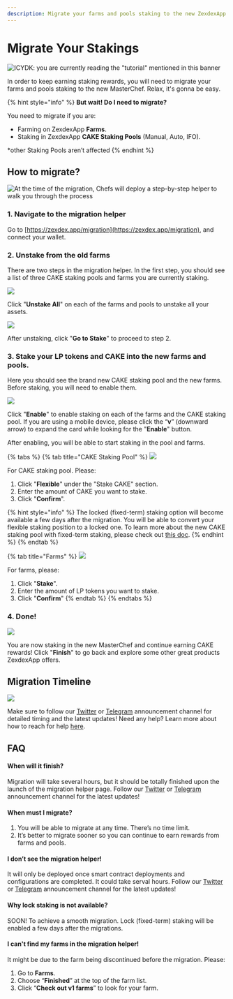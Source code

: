 ```yaml
---
description: Migrate your farms and pools staking to the new ZexdexApp MasterChef
---
```


# Migrate Your Stakings

![ICYDK: you are currently reading the "tutorial" mentioned in this banner](<../../.gitbook/images/migration pre heat.png>)

In order to keep earning staking rewards, you will need to migrate your farms and pools staking to the new MasterChef. Relax, it's gonna be easy.

{% hint style="info" %}
**But wait! Do I need to migrate?**

You need to migrate if you are:

* Farming on ZexdexApp **Farms**.
* Staking in ZexdexApp **CAKE Staking Pools** (Manual, Auto, IFO).

\*other Staking Pools aren’t affected
{% endhint %}

## How to migrate?

![At the time of the migration, Chefs will deploy a step-by-step helper to walk you through the process ](../../.gitbook/images/migration-helper-overview.png)

### 1. Navigate to the migration helper

Go to [https://zexdex.app/migration](https://zexdex.app/migration), and connect your wallet.

### 2. Unstake from the old farms

There are two steps in the migration helper. In the first step, you should see a list of three CAKE staking pools and farms you are currently staking.

![](<../../.gitbook/images/migration-helper-steps-guide-3 (2).png>)

Click "**Unstake All**" on each of the farms and pools to unstake all your assets.

![](<../../.gitbook/images/migration-helper-steps-guide-4 (1).png>)

After unstaking, click "**Go to Stake**" to proceed to step 2.

### 3. Stake your LP tokens and CAKE into the new farms and pools.

Here you should see the brand new CAKE staking pool and the new farms. Before staking, you will need to enable them.

![](<../../.gitbook/images/migration-helper-steps-guide-5 (1).png>)

Click "**Enable**" to enable staking on each of the farms and the CAKE staking pool. If you are using a mobile device, please click the “**v**” (downward arrow) to expand the card while looking for the "**Enable**" button.

After enabling, you will be able to start staking in the pool and farms.

{% tabs %}
{% tab title="CAKE Staking Pool" %}
![](<../../.gitbook/images/migration-helper-steps-guide-7 (2).png>)

For CAKE staking pool. Please:

1. Click "**Flexible**" under the "Stake CAKE" section.
2. Enter the amount of CAKE you want to stake.
3. Click "**Confirm**".



{% hint style="info" %}
The locked (fixed-term) staking option will become available a few days after the migration. You will be able to convert your flexible staking position to a locked one. To learn more about the new CAKE staking pool with fixed-term staking, please check out [this doc](../../products/coming-soon/new-cake-pool/).
{% endhint %}
{% endtab %}

{% tab title="Farms" %}
![](<../../.gitbook/images/migration-helper-steps-guide-8 (2).png>)

For farms, please:

1. Click "**Stake**".
2. Enter the amount of LP tokens you want to stake.
3. Click "**Confirm**"
{% endtab %}
{% endtabs %}

### 4. Done!

![](../../.gitbook/images/migration-helper-steps-guide-9.png)

You are now staking in the new MasterChef and continue earning CAKE rewards! Click "**Finish**" to go back and explore some other great products ZexdexApp offers.

## Migration Timeline

![](<../../.gitbook/images/en - migration timeline - 2.png>)

Make sure to follow our [Twitter](https://twitter.com/pancakeswap/) or [Telegram](https://t.me/ZexdexAppAnn) announcement channel for detailed timing and the latest updates! Need any help? Learn more about how to reach for help [here](../../contact-us/#help).

## FAQ

#### **When will it finish?**

Migration will take several hours, but it should be totally finished upon the launch of the migration helper page. Follow our [Twitter](https://twitter.com/pancakeswap/) or [Telegram](https://t.me/ZexdexAppAnn) announcement channel for the latest updates!

#### **When must I migrate?**

1. You will be able to migrate at any time. There’s no time limit.&#x20;
2. It’s better to migrate sooner so you can continue to earn rewards from farms and pools.

#### I don’t see the migration helper!

It will only be deployed once smart contract deployments and configurations are completed. It could take serval hours. Follow our [Twitter](https://twitter.com/pancakeswap/) or [Telegram](https://t.me/ZexdexAppAnn) announcement channel for the latest updates!

#### Why lock staking is not available?

SOON! To achieve a smooth migration. Lock (fixed-term) staking will be enabled a few days after the migrations.

#### I can't find my farms in the migration helper!

It might be due to the farm being discontinued before the migration. Please:

1. Go to **Farms**.
2. Choose “**Finished**” at the top of the farm list.
3. Click “**Check out v1 farms**” to look for your farm.

